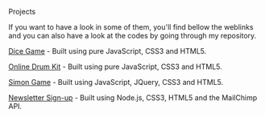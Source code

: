 Projects

If you want to have a look in some of them, you'll find bellow the weblinks and you can also have a look at the codes by going through my repository.

<a href= "https://raphael1202.github.io/DiceGame/">Dice Game</a> - Built using pure JavaScript, CSS3 and HTML5.

<a href= "https://raphael1202.github.io/OnlineDrumKit/">Online Drum Kit</a> - Built using pure JavaScript, CSS3 and HTML5.

<a href= "https://raphael1202.github.io/SimonGame/">Simon Game</a> - Built using JavaScript, JQuery, CSS3 and HTML5.

<a href= "https://fathomless-scrubland-03768.herokuapp.com/">Newsletter Sign-up</a> - Built using Node.js, CSS3, HTML5 and the MailChimp API.
